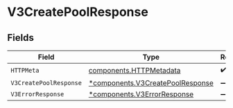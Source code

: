 # V3CreatePoolResponse


## Fields

| Field                                                                               | Type                                                                                | Required                                                                            | Description                                                                         |
| ----------------------------------------------------------------------------------- | ----------------------------------------------------------------------------------- | ----------------------------------------------------------------------------------- | ----------------------------------------------------------------------------------- |
| `HTTPMeta`                                                                          | [components.HTTPMetadata](../../models/components/httpmetadata.md)                  | :heavy_check_mark:                                                                  | N/A                                                                                 |
| `V3CreatePoolResponse`                                                              | [*components.V3CreatePoolResponse](../../models/components/v3createpoolresponse.md) | :heavy_minus_sign:                                                                  | Created                                                                             |
| `V3ErrorResponse`                                                                   | [*components.V3ErrorResponse](../../models/components/v3errorresponse.md)           | :heavy_minus_sign:                                                                  | Error                                                                               |